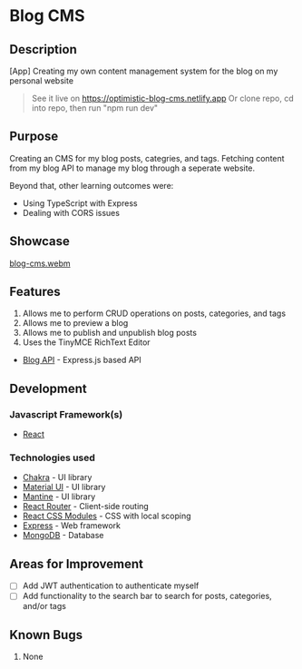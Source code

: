 # Blog CMS

## Description

[App] Creating my own content management system for the blog on my personal website

> See it live on https://optimistic-blog-cms.netlify.app
> Or clone repo, cd into repo, then run "npm run dev"

## Purpose

Creating an CMS for my blog posts, categries, and tags. Fetching content from my blog API to manage my blog through a seperate website.

Beyond that, other learning outcomes were:

- Using TypeScript with Express
- Dealing with CORS issues

## Showcase

[blog-cms.webm](https://github.com/OptimisticTrousers/blog-cms/assets/36343664/8904546c-9bf9-48f9-849f-dab5c5b72ccf)


## Features

1. Allows me to perform CRUD operations on posts, categories, and tags
2. Allows me to preview a blog
3. Allows me to publish and unpublish blog posts
4. Uses the TinyMCE RichText Editor

- [Blog API](https://github.com/OptimisticTrousers/blog-api) - Express.js based API

## Development

### Javascript Framework(s)

- [React](https://github.com/facebook/create-react-app)

### Technologies used

- [Chakra](https://chakra-ui.com/) - UI library
- [Material UI](https://mui.com/) - UI library
- [Mantine](https://mantine.dev/) - UI library
- [React Router](https://reactrouter.com/en/main) - Client-side routing
- [React CSS Modules](https://github.com/gajus/react-css-modules) - CSS with local scoping
- [Express](https://expressjs.com/) - Web framework
- [MongoDB](https://www.mongodb.com/) - Database


## Areas for Improvement

* [ ] Add JWT authentication to authenticate myself
* [ ] Add functionality to the search bar to search for posts, categories, and/or tags

## Known Bugs

1. None
